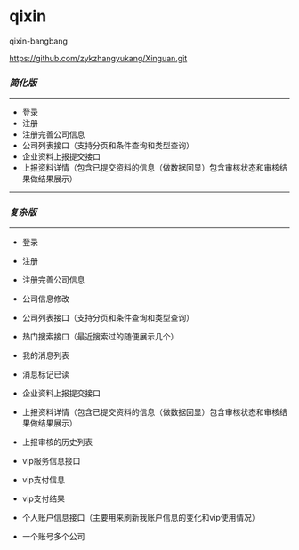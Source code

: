 # qixin
qixin-bangbang

https://github.com/zykzhangyukang/Xinguan.git

### ***简化版***

---
- 登录
- 注册
- 注册完善公司信息
- 公司列表接口（支持分页和条件查询和类型查询）
- 企业资料上报提交接口
- 上报资料详情（包含已提交资料的信息（做数据回显）包含审核状态和审核结果做结果展示）

---

### ***复杂版***

---
- 登录
- 注册
- 注册完善公司信息
- 公司信息修改

- 公司列表接口（支持分页和条件查询和类型查询）
- 热门搜索接口（最近搜索过的随便展示几个） 

- 我的消息列表
- 消息标记已读

- 企业资料上报提交接口
- 上报资料详情（包含已提交资料的信息（做数据回显）包含审核状态和审核结果做结果展示）
- 上报审核的历史列表

- vip服务信息接口
- vip支付信息
- vip支付结果
- 个人账户信息接口（主要用来刷新我账户信息的变化和vip使用情况）
- 一个账号多个公司

